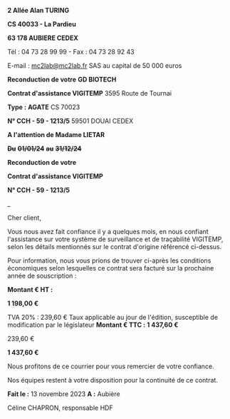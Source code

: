 **2 Allée Alan TURING**

**CS 40033 - La Pardieu**

**63 178 AUBIERE CEDEX**

Tél : 04 73 28 99 99  -  Fax : 04 73 28 92 43

E-mail : mc2lab@mc2lab.fr
SAS au capital de 50 000 euros


**Reconduction de votre** **GD BIOTECH**

**Contrat d'assistance VIGITEMP** 3595 Route de Tournai

**Type :** **AGATE** CS 70023

**N° CCH - 59 - 1213/5** 59501 DOUAI CEDEX

**A l'attention de Madame LIETAR**

~~**Du**~~ ~~**01/01/24**~~ ~~**au**~~ ~~**31/12/24**~~


**Reconduction de votre**

**Contrat d'assistance VIGITEMP**


**N° CCH - 59 - 1213/5**


_


Cher client,

Vous nous avez fait confiance il y a quelques mois, en nous confiant l'assistance sur votre système de surveillance et de traçabilité VIGITEMP,
selon les détails mentionnés sur le contrat d'origine référencé ci-dessus.

Pour information, nous vous prions de trouver ci-après les conditions économiques selon lesquelles ce contrat sera
facturé sur la prochaine année de souscription :


**Montant € HT :**


**1 198,00 €**


TVA 20% : 239,60 € Taux applicable au jour de l'édition, susceptible de modification par le législateur
**Montant € TTC :** **1 437,60 €**


239,60 €


**1 437,60 €**


Nous profitons de ce courrier pour vous remercier de votre confiance.

Nos équipes restent à votre disposition pour la continuité de ce contrat.

**Fait le :** 13 novembre 2023 **A :** Aubière

Céline CHAPRON, responsable HDF

